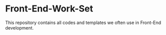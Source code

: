 # Front-End-Work-Set
This repository contains all codes and templates we often use in Front-End development.
